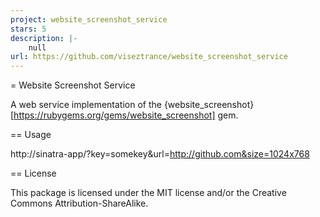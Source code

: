```yaml
---
project: website_screenshot_service
stars: 5
description: |-
    null
url: https://github.com/viseztrance/website_screenshot_service
---
```


= Website Screenshot Service

A web service implementation of the {website_screenshot}[https://rubygems.org/gems/website_screenshot] gem.


== Usage

  http://sinatra-app/?key=somekey&url=http://github.com&size=1024x768


== License

This package is licensed under the MIT license and/or the Creative
Commons Attribution-ShareAlike.
